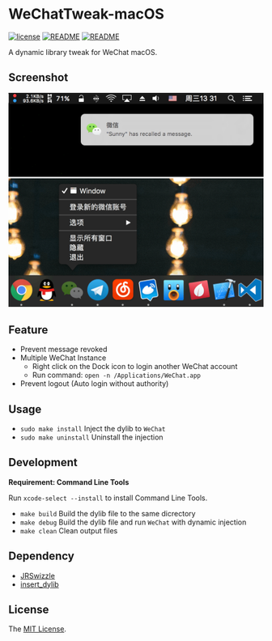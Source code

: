 # WeChatTweak-macOS

[![license](https://img.shields.io/github/license/mashape/apistatus.svg)](LICENSE)
[![README](https://img.shields.io/badge/README-English-blue.svg)](README.md)
[![README](https://img.shields.io/badge/README-中文-blue.svg)](README-Chinese.md)

A dynamic library tweak for WeChat macOS.

## Screenshot

![](Screenshot/0x01.png)
![](Screenshot/0x02.png)

## Feature

- Prevent message revoked
- Multiple WeChat Instance
    - Right click on the Dock icon to login another WeChat account
    - Run command: `open -n /Applications/WeChat.app`
- Prevent logout (Auto login without authority)

## Usage

- `sudo make install`   Inject the dylib to `WeChat`
- `sudo make uninstall` Uninstall the injection

## Development

**Requirement: Command Line Tools**

Run `xcode-select --install` to install Command Line Tools.

- `make build` Build the dylib file to the same dicrectory
- `make debug` Build the dylib file and run `WeChat` with dynamic injection
- `make clean` Clean output files

## Dependency

- [JRSwizzle](https://github.com/rentzsch/jrswizzle)
- [insert_dylib](https://github.com/Tyilo/insert_dylib)

## License
The [MIT License](LICENSE).
